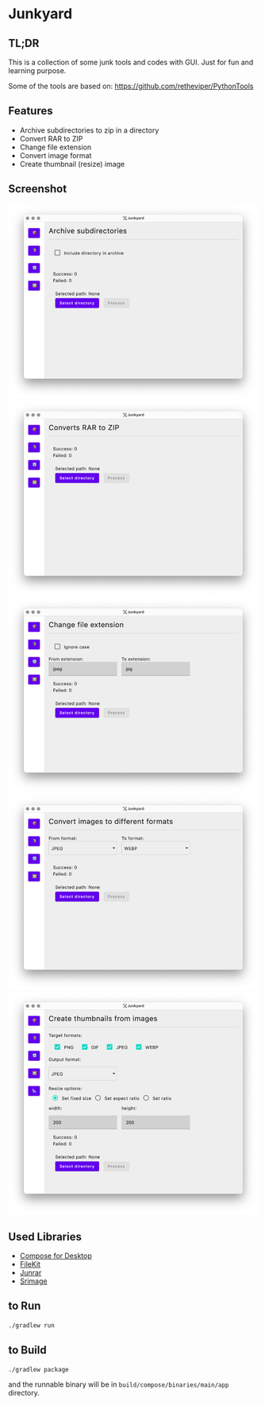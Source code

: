 # Junkyard

## TL;DR

This is a collection of some junk tools and codes with GUI. Just for fun and learning purpose.

Some of the tools are based on: https://github.com/retheviper/PythonTools

## Features

- Archive subdirectories to zip in a directory
- Convert RAR to ZIP
- Change file extension
- Convert image format
- Create thumbnail (resize) image

## Screenshot

![archive.png](misc/archive.png)
![rar_to_zip.png](misc/rar_to_zip.png)
![change_extension.png](misc/change_extension.png)
![convert_format.png](misc/convert_format.png)
![create_thumbnail.png](misc/create_thumbnail.png)

## Used Libraries

- [Compose for Desktop](https://www.jetbrains.com/lp/compose/)
- [FileKit](https://github.com/vinceglb/FileKit)
- [Junrar](https://github.com/junrar/junrar)
- [Srimage](https://github.com/sksamuel/scrimage)

## to Run

```bash
./gradlew run
```

## to Build

```bash
./gradlew package
```

and the runnable binary will be in `build/compose/binaries/main/app` directory.